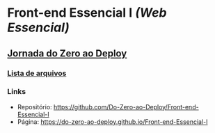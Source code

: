 # Front-end Essencial I _(Web Essencial)_
## [Jornada do Zero ao Deploy](https://dozeroaodeploy.com.br)

### [Lista de arquivos](./file-list.md)

### Links
- Repositório: https://github.com/Do-Zero-ao-Deploy/Front-end-Essencial-I
- Página: https://do-zero-ao-deploy.github.io/Front-end-Essencial-I
